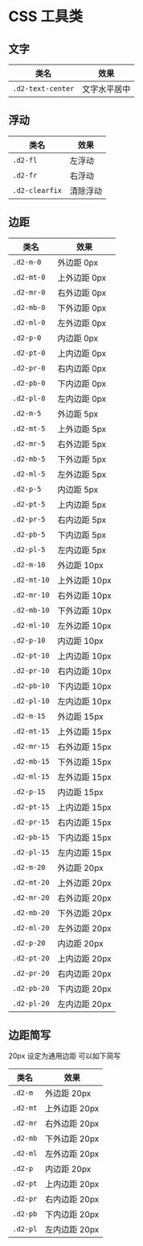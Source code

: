 # CSS 工具类

## 文字

| 类名 | 效果 |
| --- | --- |
| `.d2-text-center` | 文字水平居中 |

## 浮动

| 类名 | 效果 |
| --- | --- |
| `.d2-fl` | 左浮动 |
| `.d2-fr` | 右浮动 |
| `.d2-clearfix` | 清除浮动 |

## 边距

| 类名 | 效果 |
| --- | --- |
| `.d2-m-0` | 外边距 0px |
| `.d2-mt-0` | 上外边距 0px |
| `.d2-mr-0` | 右外边距 0px |
| `.d2-mb-0` | 下外边距 0px |
| `.d2-ml-0` | 左外边距 0px |
| `.d2-p-0` | 内边距 0px |
| `.d2-pt-0` | 上内边距 0px |
| `.d2-pr-0` | 右内边距 0px |
| `.d2-pb-0` | 下内边距 0px |
| `.d2-pl-0` | 左内边距 0px |
| `.d2-m-5` | 外边距 5px |
| `.d2-mt-5` | 上外边距 5px |
| `.d2-mr-5` | 右外边距 5px |
| `.d2-mb-5` | 下外边距 5px |
| `.d2-ml-5` | 左外边距 5px |
| `.d2-p-5` | 内边距 5px |
| `.d2-pt-5` | 上内边距 5px |
| `.d2-pr-5` | 右内边距 5px |
| `.d2-pb-5` | 下内边距 5px |
| `.d2-pl-5` | 左内边距 5px |
| `.d2-m-10` | 外边距 10px |
| `.d2-mt-10` | 上外边距 10px |
| `.d2-mr-10` | 右外边距 10px |
| `.d2-mb-10` | 下外边距 10px |
| `.d2-ml-10` | 左外边距 10px |
| `.d2-p-10` | 内边距 10px |
| `.d2-pt-10` | 上内边距 10px |
| `.d2-pr-10` | 右内边距 10px |
| `.d2-pb-10` | 下内边距 10px |
| `.d2-pl-10` | 左内边距 10px |
| `.d2-m-15` | 外边距 15px |
| `.d2-mt-15` | 上外边距 15px |
| `.d2-mr-15` | 右外边距 15px |
| `.d2-mb-15` | 下外边距 15px |
| `.d2-ml-15` | 左外边距 15px |
| `.d2-p-15` | 内边距 15px |
| `.d2-pt-15` | 上内边距 15px |
| `.d2-pr-15` | 右内边距 15px |
| `.d2-pb-15` | 下内边距 15px |
| `.d2-pl-15` | 左内边距 15px |
| `.d2-m-20` | 外边距 20px |
| `.d2-mt-20` | 上外边距 20px |
| `.d2-mr-20` | 右外边距 20px |
| `.d2-mb-20` | 下外边距 20px |
| `.d2-ml-20` | 左外边距 20px |
| `.d2-p-20` | 内边距 20px |
| `.d2-pt-20` | 上内边距 20px |
| `.d2-pr-20` | 右内边距 20px |
| `.d2-pb-20` | 下内边距 20px |
| `.d2-pl-20` | 左内边距 20px |

## 边距简写

20px 设定为通用边距 可以如下简写

| 类名 | 效果 |
| --- | --- |
| `.d2-m` | 外边距 20px |
| `.d2-mt` | 上外边距 20px |
| `.d2-mr` | 右外边距 20px |
| `.d2-mb` | 下外边距 20px |
| `.d2-ml` | 左外边距 20px |
| `.d2-p` | 内边距 20px |
| `.d2-pt` | 上内边距 20px |
| `.d2-pr` | 右内边距 20px |
| `.d2-pb` | 下内边距 20px |
| `.d2-pl` | 左内边距 20px |
